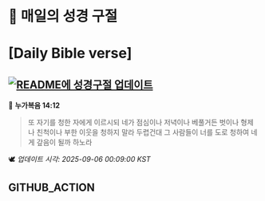 # 🙏 매일의 성경 구절
# [Daily Bible verse]
## [![README에 성경구절 업데이트](https://github.com/DONGSUKA/first_test/actions/workflows/update-readme-bible.yml/badge.svg)](https://github.com/DONGSUKA/first_test/actions/workflows/update-readme-bible.yml)
<!-- START_BIBLE_VERSE -->
📖 **누가복음 14:12**
> 또 자기를 청한 자에게 이르시되 네가 점심이나 저녁이나 베풀거든 벗이나 형제나 친척이나 부한 이웃을 청하지 말라 두렵건대 그 사람들이 너를 도로 청하여 네게 갚음이 될까 하노라

🕊️ _업데이트 시각: 2025-09-06 00:09:00 KST_
  <!-- END_BIBLE_VERSE -->
## GITHUB_ACTION
